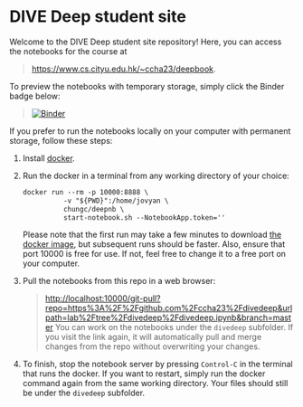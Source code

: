 # DIVE Deep student site

Welcome to the DIVE Deep student site repository! Here, you can access the notebooks for the course at 

> <https://www.cs.cityu.edu.hk/~ccha23/deepbook>. 

To preview the notebooks with temporary storage, simply click the Binder badge below:

> [![Binder](https://mybinder.org/badge_logo.svg)](https://mybinder.org/v2/gh/ccha23/divedeep/HEAD?urlpath=lab/tree/divedeep.ipynb)

If you prefer to run the notebooks locally on your computer with permanent storage, follow these steps:

1. Install [docker](
https://docs.docker.com/get-started/#download-and-install-docker).

2. Run the docker in a terminal from any working directory of your choice:  
    ```markdown
    docker run --rm -p 10000:8888 \
              -v "${PWD}":/home/jovyan \
              chungc/deepnb \
              start-notebook.sh --NotebookApp.token=''
    ```
    Please note that the first run may take a few minutes to download [the docker image](https://hub.docker.com/r/chungc/deepnb/tags), but subsequent runs should be faster. Also, ensure that port 10000 is free for use. If not, feel free to change it to a free port on your computer.

3. Pull the notebooks from this repo in a web browser:  
    > <http://localhost:10000/git-pull?repo=https%3A%2F%2Fgithub.com%2Fccha23%2Fdivedeep&urlpath=lab%2Ftree%2Fdivedeep%2Fdivedeep.ipynb&branch=master>
  You can work on the notebooks under the `divedeep` subfolder. If you visit the link again, it will automatically pull and merge changes from the repo without overwriting your changes.

4. To finish, stop the notebook server by pressing `Control-C` in the terminal that runs the docker. If you want to restart, simply run the docker command again from the same working directory. Your files should still be under the `divedeep` subfolder.